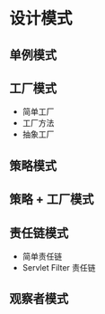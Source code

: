 # 设计模式

## 单例模式

## 工厂模式
 - 简单工厂
 - 工厂方法
 - 抽象工厂

## 策略模式

## 策略 + 工厂模式

## 责任链模式

- 简单责任链
- Servlet Filter 责任链

## 观察者模式

